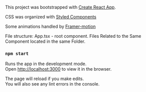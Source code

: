 This project was bootstrapped with [Create React App](https://github.com/facebook/create-react-app).

CSS was organized with [Styled Components](https://styled-components.com/) 

Some animations handled by [Framer-motion](https://www.framer.com/docs/examples/)

File structure: 
    App.tsx - root component.
    Files Related to the Same Component located in the same Folder. 
 


### `npm start`

Runs the app in the development mode.\
Open [http://localhost:3000](http://localhost:3000) to view it in the browser.

The page will reload if you make edits.\
You will also see any lint errors in the console.

